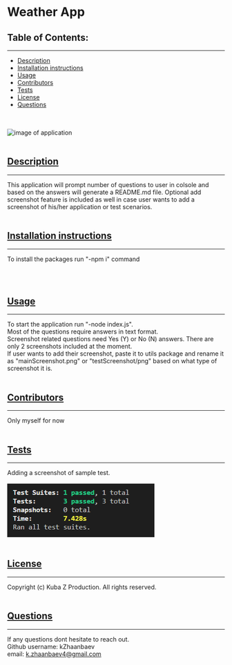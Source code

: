 # Weather App

  ## Table of Contents:
  <hr />

  * [Description](#description)
  * [Installation instructions](#InstallationInstructions)
  * [Usage](#Usage)
  * [Contributors](#Contributors)
  * [Tests](#Tests)
  * [License](#License)
  * [Questions](#Questions)

  <br /><br />
  ![image of application](./utils/image/recording.gif)
  <br /><br />
  ## [Description](#description)
  <hr />

  This application will prompt number of questions to user in colsole and based on the answers will generate a README.md file. Optional add screenshot feature is included as well in case user wants to add a screenshot of his/her application or test scenarios.
  <br /><br />
  ## [Installation instructions](#InstallationInstructions)
  <hr />

  To install the packages run "-npm i" command <br />
  
  <br /><br />
  ## [Usage](#Usage)
  <hr />

 To start the application run "-node index.js". <br />
 Most of the questions require answers in text format. <br />
 Screenshot related questions need Yes (Y) or No (N) answers.
 There are only 2 screenshots included at the moment. <br />
 If user wants to add their screenshot, paste it to utils package and rename it as "mainScreenshot.png" or "testScreenshot/png" based on what type of screenshot it is.
  <br /><br />
  ## [Contributors](#Contributors)
  <hr />

  Only myself for now
  <br /><br />
  ## [Tests](#Tests)
  <hr />

  Adding a screenshot of sample test. <br>
  <br />
  ![image of application](./utils/image/testScreenshot.png)
  <br /><br />
  ## [License](#License)
  <hr />

  Copyright (c) Kuba Z Production. All rights reserved.
  <br /><br />
  ## [Questions](#Questions)
  <hr />

  If any questions dont hesitate to reach out. <br />
  Github username: kZhaanbaev <br />
  email: k.zhaanbaev4@gmail.com
